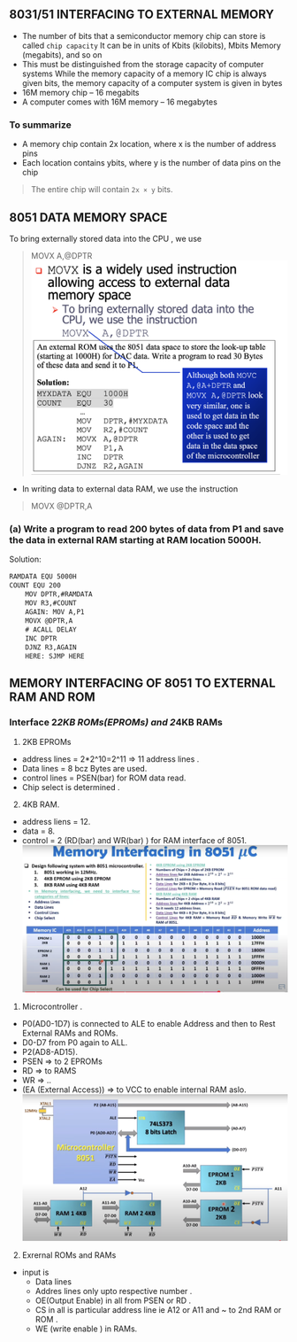 ## 8031/51 INTERFACING TO EXTERNAL MEMORY
- The number of bits that a semiconductor memory chip can store is called `chip capacity`
It can be in units of Kbits (kilobits), Mbits Memory (megabits), and so on
- This must be distinguished from the storage capacity of computer systems
While the memory capacity of a memory IC chip is always given bits, the memory capacity of a computer system is given in bytes
- 16M memory chip – 16 megabits
- A computer comes with 16M memory – 16 megabytes

### To summarize
- A memory chip contain 2x location, where x is the number of address pins
- Each location contains ybits, where y is the number of data pins on the chip
> The entire chip will contain `2x × y` bits.

## 8051 DATA MEMORY SPACE
To bring externally stored data into the CPU , we use 
> MOVX A,@DPTR
![alt text](image-20.png)
- In writing data to external data RAM, we use the instruction
> MOVX @DPTR,A

### (a) Write a program to read 200 bytes of data from P1 and save the data in external RAM starting at RAM location 5000H.
Solution:
```YML
RAMDATA EQU 5000H
COUNT EQU 200
    MOV DPTR,#RAMDATA
    MOV R3,#COUNT
    AGAIN: MOV A,P1
    MOVX @DPTR,A
    # ACALL DELAY
    INC DPTR
    DJNZ R3,AGAIN
    HERE: SJMP HERE
```

## MEMORY INTERFACING OF 8051 TO EXTERNAL RAM AND ROM
### Interface 2*2KB ROMs(EPROMs) and 2*4KB RAMs
1. 2KB EPROMs
 - address lines = 2*2^10=2^11 => 11 address lines .
 - Data lines = 8 bcz Bytes are used.
 - control lines = PSEN(bar) for ROM data read.
 - Chip select is determined .

 2. 4KB RAM.
 - address liens = 12.
 - data = 8.
 - control = 2 (RD(bar) and WR(bar) ) for RAM interface of 8051.
![alt text](image-21.png)

1. Microcontroller .
- P0(AD0-1D7) is connected to ALE to enable Address and then to Rest External RAMs and ROMs.
- D0-D7 from P0 again to ALL. 
- P2(AD8-AD15).
- PSEN => to 2 EPROMs
- RD => to RAMS 
- WR => ..
- (EA (External Access)) => to VCC to enable internal RAM aslo.
![alt text](image-22.png)

2. Exrernal ROMs and RAMs
- input is 
  - Data lines
  - Addres lines only upto respective number .
  - OE(Output Enable) in all from PSEN or RD .
  - CS in all is particular address line ie A12 or A11 and ~ to 2nd RAM or ROM .
  - WE (write enable ) in RAMs.
